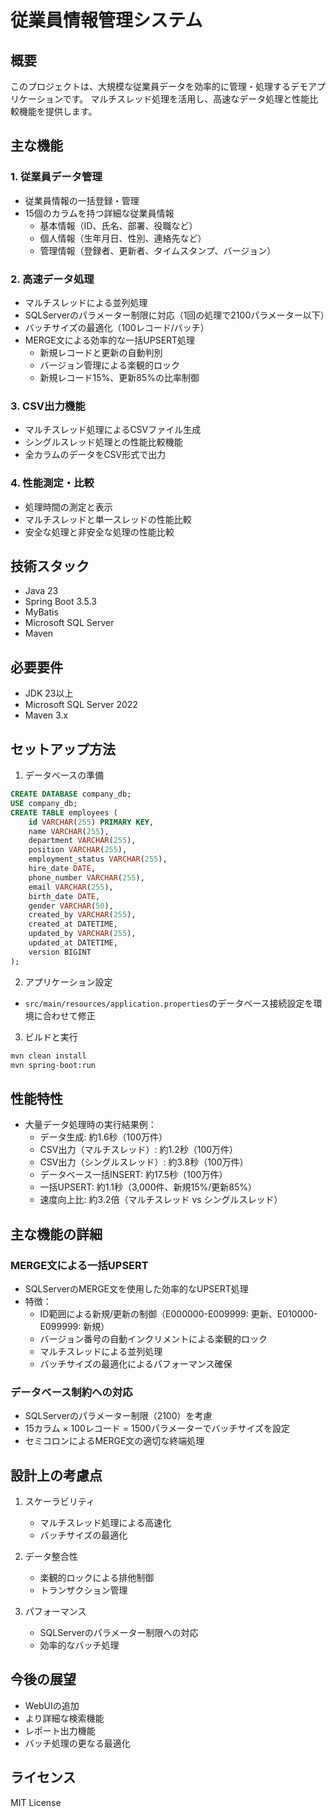# 従業員情報管理システム

## 概要
このプロジェクトは、大規模な従業員データを効率的に管理・処理するデモアプリケーションです。
マルチスレッド処理を活用し、高速なデータ処理と性能比較機能を提供します。

## 主な機能

### 1. 従業員データ管理
- 従業員情報の一括登録・管理
- 15個のカラムを持つ詳細な従業員情報
  - 基本情報（ID、氏名、部署、役職など）
  - 個人情報（生年月日、性別、連絡先など）
  - 管理情報（登録者、更新者、タイムスタンプ、バージョン）

### 2. 高速データ処理
- マルチスレッドによる並列処理
- SQLServerのパラメーター制限に対応（1回の処理で2100パラメーター以下）
- バッチサイズの最適化（100レコード/バッチ）
- MERGE文による効率的な一括UPSERT処理
  - 新規レコードと更新の自動判別
  - バージョン管理による楽観的ロック
  - 新規レコード15%、更新85%の比率制御

### 3. CSV出力機能
- マルチスレッド処理によるCSVファイル生成
- シングルスレッド処理との性能比較機能
- 全カラムのデータをCSV形式で出力

### 4. 性能測定・比較
- 処理時間の測定と表示
- マルチスレッドと単一スレッドの性能比較
- 安全な処理と非安全な処理の性能比較

## 技術スタック
- Java 23
- Spring Boot 3.5.3
- MyBatis
- Microsoft SQL Server
- Maven

## 必要要件
- JDK 23以上
- Microsoft SQL Server 2022
- Maven 3.x

## セットアップ方法

1. データベースの準備
```sql
CREATE DATABASE company_db;
USE company_db;
CREATE TABLE employees (
    id VARCHAR(255) PRIMARY KEY,
    name VARCHAR(255),
    department VARCHAR(255),
    position VARCHAR(255),
    employment_status VARCHAR(255),
    hire_date DATE,
    phone_number VARCHAR(255),
    email VARCHAR(255),
    birth_date DATE,
    gender VARCHAR(50),
    created_by VARCHAR(255),
    created_at DATETIME,
    updated_by VARCHAR(255),
    updated_at DATETIME,
    version BIGINT
);
```

2. アプリケーション設定
- `src/main/resources/application.properties`のデータベース接続設定を環境に合わせて修正

3. ビルドと実行
```bash
mvn clean install
mvn spring-boot:run
```

## 性能特性
- 大量データ処理時の実行結果例：
  - データ生成: 約1.6秒（100万件）
  - CSV出力（マルチスレッド）: 約1.2秒（100万件）
  - CSV出力（シングルスレッド）: 約3.8秒（100万件）
  - データベース一括INSERT: 約17.5秒（100万件）
  - 一括UPSERT: 約1.1秒（3,000件、新規15%/更新85%）
  - 速度向上比: 約3.2倍（マルチスレッド vs シングルスレッド）

## 主な機能の詳細

### MERGE文による一括UPSERT
- SQLServerのMERGE文を使用した効率的なUPSERT処理
- 特徴：
  - ID範囲による新規/更新の制御（E000000-E009999: 更新、E010000-E099999: 新規）
  - バージョン番号の自動インクリメントによる楽観的ロック
  - マルチスレッドによる並列処理
  - バッチサイズの最適化によるパフォーマンス確保

### データベース制約への対応
- SQLServerのパラメーター制限（2100）を考慮
- 15カラム × 100レコード = 1500パラメーターでバッチサイズを設定
- セミコロンによるMERGE文の適切な終端処理

## 設計上の考慮点
1. スケーラビリティ
   - マルチスレッド処理による高速化
   - バッチサイズの最適化

2. データ整合性
   - 楽観的ロックによる排他制御
   - トランザクション管理

3. パフォーマンス
   - SQLServerのパラメーター制限への対応
   - 効率的なバッチ処理

## 今後の展望
- WebUIの追加
- より詳細な検索機能
- レポート出力機能
- バッチ処理の更なる最適化

## ライセンス
MIT License